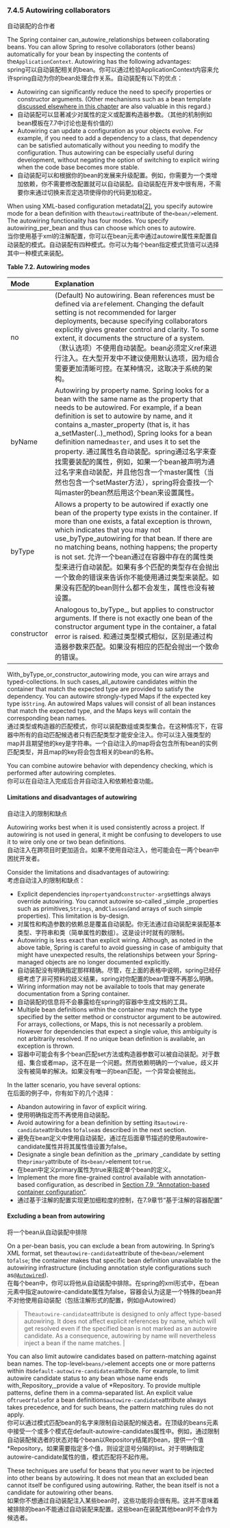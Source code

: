 ### 7.4.5 Autowiring collaborators

自动装配的合作者

The Spring container can\_autowire\_relationships between collaborating beans. You can allow Spring to resolve collaborators \(other beans\) automatically for your bean by inspecting the contents of the`ApplicationContext`. Autowiring has the following advantages:  
spring可以自动装配相关的bean。你可以通过检验ApplicationContext内容来允许spring自动为你的bean处理合作关系。自动装配有以下的优点：

* Autowiring can significantly reduce the need to specify properties or constructor arguments. \(Other mechanisms such as a bean template [discussed elsewhere in this chapter](https://docs.spring.io/spring/docs/current/spring-framework-reference/htmlsingle/#beans-child-bean-definitions) are also valuable in this regard.\)
* 自动装配可以显著减少对属性的定义或配置构造器参数。（其他的机制例如bean模板在7.7中讨论也是有价值的）
* Autowiring can update a configuration as your objects evolve. For example, if you need to add a dependency to a class, that dependency can be satisfied automatically without you needing to modify the configuration. Thus autowiring can be especially useful during development, without negating the option of switching to explicit wiring when the code base becomes more stable.
* 自动装配可以和根据你的bean的发展来升级配置。例如，你需要为一个类增加依赖，你不需要修改配置就可以自动装配。自动装配在开发中很有用，不需要你来通过切换来否定选项使得你的代码更加稳定。

When using XML-based configuration metadata[\[2\]](https://docs.spring.io/spring/docs/current/spring-framework-reference/htmlsingle/#ftn.d5e2672), you specify autowire mode for a bean definition with the`autowire`attribute of the`<bean/>`element. The autowiring functionality has four modes. You specify autowiring\_per\_bean and thus can choose which ones to autowire.  
当你使用基于xml的注解配置，你可以在bean元素中通过autowire属性来配置自动装配的模式。自动装配有四种模式。你可以为每个bean指定模式货值可以选择其中一种模式来装配。

**Table 7.2. Autowiring modes**


| Mode | Explanation |
| :--- | :--- |
| no | \(Default\) No autowiring. Bean references must be defined via a`ref`element. Changing the default setting is not recommended for larger deployments, because specifying collaborators explicitly gives greater control and clarity. To some extent, it documents the structure of a system. （默认选项）不使用自动装配。bean必须定义ref来进行注入。在大型开发中不建议使用默认选项，因为组合需要更加清晰可控。在某种情况，这取决于系统的架构。 |
| byName | Autowiring by property name. Spring looks for a bean with the same name as the property that needs to be autowired. For example, if a bean definition is set to autowire by name, and it contains a\_master\_property \(that is, it has a\_setMaster\(..\)\_method\), Spring looks for a bean definition named`master`, and uses it to set the property. 通过属性名自动装配。spring通过名字来查找需要装配的属性，例如，如果一个bean被声明为通过名字来自动装配，并且他包含一个master属性（当然也包含一个setMaster方法），spring将会查找一个叫master的bean然后用这个bean来设置属性。 |
| byType | Allows a property to be autowired if exactly one bean of the property type exists in the container. If more than one exists, a fatal exception is thrown, which indicates that you may not use\_byType\_autowiring for that bean. If there are no matching beans, nothing happens; the property is not set. 允许一个bean通过在容器中存在的属性类型来进行自动装配。如果有多个匹配的类型存在会抛出一个致命的错误来告诉你不能使用通过类型来装配。如果没有匹配的bean则什么都不会发生，属性也没有被设置。 |
| constructor | Analogous to_byType_, but applies to constructor arguments. If there is not exactly one bean of the constructor argument type in the container, a fatal error is raised. 和通过类型模式相似，区别是通过构造器参数来匹配。如果没有相应的匹配会抛出一个致命的错误。 |

With\_byType\_or\_constructor\_autowiring mode, you can wire arrays and typed-collections. In such cases\_all\_autowire candidates within the container that match the expected type are provided to satisfy the dependency. You can autowire strongly-typed Maps if the expected key type is`String`. An autowired Maps values will consist of all bean instances that match the expected type, and the Maps keys will contain the corresponding bean names.  
通过类型或构造器的匹配模式，你可以装配数组或类型集合。在这种情况下，在容器中所有的自动匹配候选者只有匹配类型才能安全注入。你可以注入强类型的map并且期望他的key是字符串。一个自动注入的map将会包含所有bean的实例匹配类型，并且map的key将会包含相关的bean的名称。

You can combine autowire behavior with dependency checking, which is performed after autowiring completes.  
你可以在自动注入完成后合并自动注入和依赖检查功能。

#### Limitations and disadvantages of autowiring

自动注入的限制和缺点

Autowiring works best when it is used consistently across a project. If autowiring is not used in general, it might be confusing to developers to use it to wire only one or two bean definitions.  
自动注入在跨项目时更加适合。如果不使用自动注入，他可能会在一两个bean中困扰开发者。

Consider the limitations and disadvantages of autowiring:  
考虑自动注入的限制和缺点：

* Explicit dependencies in`property`and`constructor-arg`settings always override autowiring. You cannot autowire so-called \_simple \_properties such as primitives,`Strings`, and`Classes`\(and arrays of such simple properties\). This limitation is by-design.
* 对属性和构造参数的依赖总是覆盖自动装配。你无法通过自动装配来装配基本类型、字符串和类（简单属性的数组）。这是设计时就有的限制。
* Autowiring is less exact than explicit wiring. Although, as noted in the above table, Spring is careful to avoid guessing in case of ambiguity that might have unexpected results, the relationships between your Spring-managed objects are no longer documented explicitly.
* 自动装配没有明确指定那样精确。尽管，在上面的表格中说明，spring已经仔细考虑了非可预料的歧义结果，spring对你配置的bean管理不再那么明确。
* Wiring information may not be available to tools that may generate documentation from a Spring container.
* 自动装配的信息将不会暴露给在spring的容器中生成文档的工具。
* Multiple bean definitions within the container may match the type specified by the setter method or constructor argument to be autowired. For arrays, collections, or Maps, this is not necessarily a problem. However for dependencies that expect a single value, this ambiguity is not arbitrarily resolved. If no unique bean definition is available, an exception is thrown.
* 容器中可能会有多个bean匹配set方法或构造器参数可以被自动装配。对于数组、集合或者map，这不在是一个问题。然而依赖明确的一个value，歧义并没有被简单的解决。如果没有唯一的bean匹配，一个异常会被抛出。

In the latter scenario, you have several options:  
在后面的例子中，你有如下的几个选择：

* Abandon autowiring in favor of explicit wiring.
* 使用明确指定而不再使用自动装配。
* Avoid autowiring for a bean definition by setting its`autowire-candidate`attributes to`false`as described in the next section.
* 避免在bean定义中使用自动装配，通过在后面章节描述的使用autowire-candidate属性并将其属性值设置为false。
* Designate a single bean definition as the \_primary \_candidate by setting the`primary`attribute of its`<bean/>`element to`true`.
* 在bean中定义primary属性为true来指定单个bean的定义。
* Implement the more fine-grained control available with annotation-based configuration, as described in [Section 7.9, “Annotation-based container configuration”](https://docs.spring.io/spring/docs/current/spring-framework-reference/htmlsingle/#beans-annotation-config).
* 通过基于注解的配置实现更加细粒度的控制，在7.9章节“基于注解的容器配置”

#### Excluding a bean from autowiring

将一个bean从自动装配中排除

On a per-bean basis, you can exclude a bean from autowiring. In Spring’s XML format, set the`autowire-candidate`attribute of the`<bean/>`element to`false`; the container makes that specific bean definition unavailable to the autowiring infrastructure \(including annotation style configurations such as[`@Autowired`](https://docs.spring.io/spring/docs/current/spring-framework-reference/htmlsingle/#beans-autowired-annotation)\).  
在每个bean中，你可以将他从自动装配中排除。在spring的xml形式中，在bean元素中指定autowire-candidate属性为false，容器会认为这是一个特殊的bean并不对他使用自动装配（包括注解形式的配置，例如@Autowired）

> The`autowire-candidate`attribute is designed to only affect type-based autowiring. It does not affect explicit references by name, which will get resolved even if the specified bean is not marked as an autowire candidate. As a consequence, autowiring by name will nevertheless inject a bean if the name matches. \|

You can also limit autowire candidates based on pattern-matching against bean names. The top-level`<beans/>`element accepts one or more patterns within its`default-autowire-candidates`attribute. For example, to limit autowire candidate status to any bean whose name ends with\_Repository,\_provide a value of \*Repository. To provide multiple patterns, define them in a comma-separated list. An explicit value of`true`or`false`for a bean definitions`autowire-candidate`attribute always takes precedence, and for such beans, the pattern matching rules do not apply.  
你可以通过模式匹配bean的名字来限制自动装配的候选者。在顶级的beans元素中接受一个或多个模式在default-autowire-candidates属性中。例如，通过限制自动装配候选者的状态对每个bean以Repository结尾的bean，提供一个值\*Repository。如果需要指定多个值，则设定逗号分隔的list。对于明确指定autowire-candidate属性的值，模式匹配将不起作用。

These techniques are useful for beans that you never want to be injected into other beans by autowiring. It does not mean that an excluded bean cannot itself be configured using autowiring. Rather, the bean itself is not a candidate for autowiring other beans.  
如果你不想通过自动装配注入某些bean时，这些功能将会很有用。这并不意味着被排除的bean不能通过自动装配来配置。这些bean在装配其他bean时不会作为候选者。

